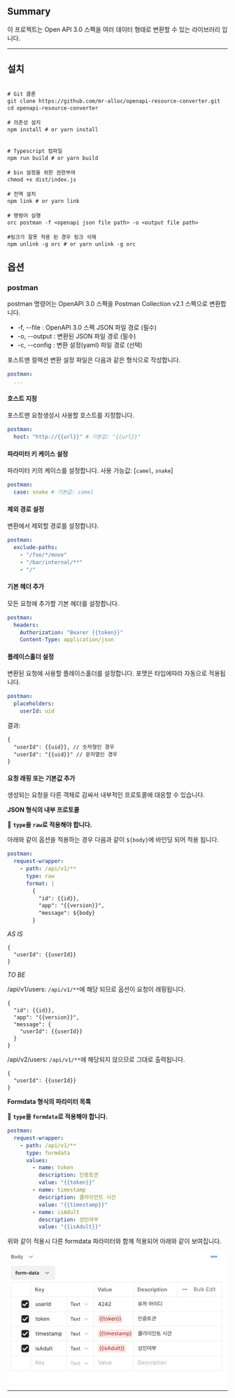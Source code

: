 ## Summary

이 프로젝트는 Open API 3.0 스펙을 여러 데이터 형태로 변환할 수 있는 라이브러리 입니다.

---

## 설치

```shell

# Git 클론
git clone https://github.com/mr-alloc/openapi-resource-converter.git
cd openapi-resource-converter

# 의존성 설치
npm install # or yarn install


# Typescript 컴파일
npm run build # or yarn build

# bin 설정을 위한 권한부여
chmod +x dist/index.js

# 전역 설치
npm link # or yarn link

# 명령어 실행
orc postman -f <openapi json file path> -o <output file path>

#링크가 잘못 적용 된 경우 링크 삭제
npm unlink -g orc # or yarn unlink -g orc
```

## 옵션

### postman

postman 명령어는 OpenAPI 3.0 스펙을 Postman Collection v2.1 스펙으로 변환합니다.

* -f, --file : OpenAPI 3.0 스펙 JSON 파일 경로 (필수)
* -o, --output : 변환된 JSON 파일 경로 (필수)
* -c, --config : 변환 설정(yaml) 파일 경로 (선택)

포스트맨 컬렉션 변환 설정 파일은 다음과 같은 형식으로 작성합니다.

```yaml
postman:
  ...
```

#### 호스트 지정

포스트맨 요청생성시 사용할 호스트를 지정합니다.
```yaml
postman:
  host: "http://{{url}}" # 기본값: "{{url}}"
```

#### 파라미터 키 케이스 설정

파라미터 키의 케이스를 설정합니다.
사용 가능값: [`camel`, `snake`]
```yaml
postman:
  case: snake # 기본값: camel
```

#### 제외 경로 설정

변환에서 제외할 경로를 설정합니다.
```yaml
postman:
  exclude-paths:
    - "/foo/*/move"
    - "/bar/internal/**"
    - "/"
```

#### 기본 헤더 추가

모든 요청에 추가할 기본 헤더를 설정합니다.
```yaml
postman:
  headers:
    Authorization: "Bearer {{token}}"
    Content-Type: application/json
```

#### 플레이스홀더 설정

변환된 요청에 사용할 플레이스홀더를 설정합니다.
포맷은 타입에따라 자동으로 적용됩니다.
```yaml
postman:
  placeholders:
    userId: uid
```
결과:
```text
{
  "userId": {{uid}}, // 숫자형인 경우
  "userId": "{{uid}}" // 문자열인 경우
}
```

#### 요청 래핑 또는 기본값 추가

생성되는 요청을 다른 객체로 감싸서 내부적인 프로토콜에 대응할 수 있습니다.

**JSON 형식의 내부 프로토콜**

🚨 **`type`을 `raw`로 적용해야 합니다.**

아래와 같이 옵션을 적용하는 경우 다음과 같이 `${body}`에 바인딩 되어 적용 됩니다.

```yaml
postman:
  request-wrapper:
    - path: /api/v1/**
      type: raw
      format: |
        {
          "id": {{id}},
          "app": "{{version}}",
          "message": ${body}
        }
```

*AS IS*

```
{
  "userId": {{userId}}
}
```

*TO BE*

/api/v1/users: `/api/v1/**`에 해당 되므로 옵션이 요청이 래핑됩니다.

```
{
  "id": {{id}},
  "app": "{{version}}",
  "message": {
    "userId": {{userId}}
  }
}
```

/api/v2/users: `/api/v1/**`에 해당되지 않으므로 그대로 출력됩니다.

```
{
  "userId": {{userId}}
}
```

**Formdata 형식의 파라미터 목록**

🚨 **`type`을 `formdata`로 적용해야 합니다.**

```yaml
postman:
  request-wrapper:
    - path: /api/v1/**
      type: formdata
      values:
        - name: token
          description: 인증토큰
          value: "{{token}}"
        - name: timestamp
          description: 클라이언트 시간
          value: "{{timestamp}}"
        - name: isAdult
          description: 성인여부
          value: "{{isAdult}}"
```

위와 같이 적용시 다른 formdata 파라미터와 함께 적용되어 아래와 같이 보여집니다.

![Formdata 옵션](/images/formdata-option.png)

---
